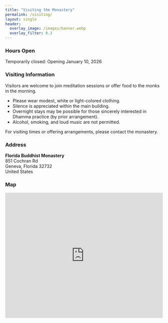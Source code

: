 ```yaml
---
title: "Visiting the Monastery"
permalink: /visiting/
layout: single
header:
  overlay_image: /images/banner.webp
  overlay_filter: 0.3
---
```


### Hours Open
Temporarily closed: Opening January 10, 2026

### Visiting Information

Visitors are welcome to join meditation sessions or offer food to the monks in the morning.

- Please wear modest, white or light-colored clothing.  
- Silence is appreciated within the main building.  
- Overnight stays may be possible for those sincerely interested in Dhamma practice (by prior arrangement).  
- Alcohol, smoking, and loud music are not permitted.

For visiting times or offering arrangements, please contact the monastery.


### Address

**Florida Buddhist Monastery**  
851 Cochran Rd  
Geneva, Florida 32732  
United States  

### Map

<iframe
  src="https://www.google.com/maps?q=851+Cochran+Rd,+Geneva,+FL+32732&output=embed"
  width="100%"
  height="400"
  style="border:0;"
  allowfullscreen=""
  loading="lazy">
</iframe>